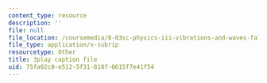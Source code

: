 ```yaml
---
content_type: resource
description: ''
file: null
file_location: /coursemedia/8-03sc-physics-iii-vibrations-and-waves-fall-2016/75fa02c0e5125f31818f0615f7e41f54_BX4QPdP7fT8.vtt
file_type: application/x-subrip
resourcetype: Other
title: 3play caption file
uid: 75fa02c0-e512-5f31-818f-0615f7e41f54
---
```


